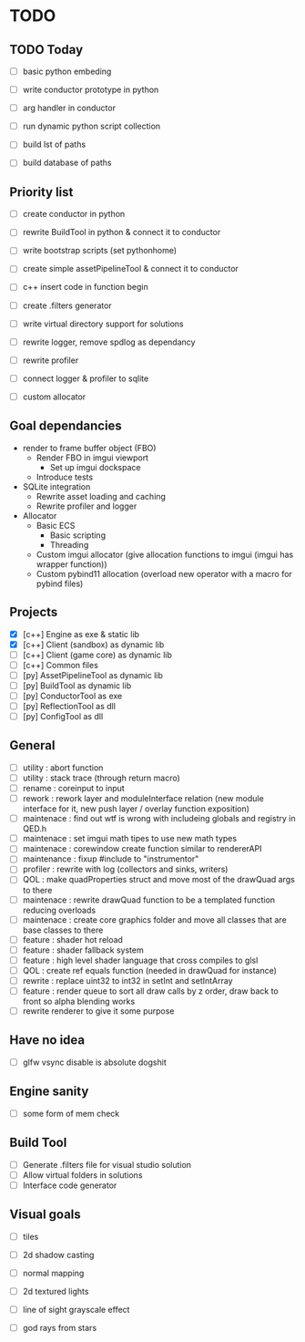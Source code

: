# TODO

## TODO Today
- [ ] basic python embeding

- [ ] write conductor prototype in python
- [ ] arg handler in conductor
- [ ] run dynamic python script collection
- [ ] build lst of paths
- [ ] build database of paths

## Priority list
- [ ] create conductor in python
- [ ] rewrite BuildTool in python & connect it to conductor
- [ ] write bootstrap scripts (set pythonhome)
- [ ] create simple assetPipelineTool & connect it to conductor

- [ ] c++ insert code in function begin

- [ ] create .filters generator
- [ ] write virtual directory support for solutions

- [ ] rewrite logger, remove spdlog as dependancy
- [ ] rewrite profiler
- [ ] connect logger & profiler to sqlite
- [ ] custom allocator

## Goal dependancies
- render to frame buffer object (FBO)
  - Render FBO in imgui viewport
    - Set up imgui dockspace
  - Introduce tests
- SQLite integration
  - Rewrite asset loading and caching
  - Rewrite profiler and logger
- Allocator
  - Basic ECS
    - Basic scripting
    - Threading
  - Custom imgui allocator (give allocation functions to imgui (imgui has wrapper function))
  - Custom pybind11 allocation (overload new operator with a macro for pybind files)

## Projects
- [x] [c++] Engine as exe & static lib
- [x] [c++] Client (sandbox) as dynamic lib
- [ ] [c++] Client (game core) as dynamic lib
- [ ] [c++] Common files
- [ ] [py] AssetPipelineTool as dynamic lib
- [ ] [py] BuildTool as dynamic lib
- [ ] [py] ConductorTool as exe
- [ ] [py] ReflectionTool as dll
- [ ] [py] ConfigTool as dll

## General
- [ ] utility : abort function
- [ ] utility : stack trace (through return macro)
- [ ] rename : coreinput to input
- [ ] rework : rework layer and moduleInterface relation (new module interface for it, new push layer / overlay function exposition)
- [ ] maintenace : find out wtf is wrong with includeing globals and registry in QED.h
- [ ] maintenace : set imgui math tipes to use new math types
- [ ] maintenace : corewindow create function similar to rendererAPI
- [ ] maintenance : fixup #include <instrumentor> to "instrumentor"
- [ ] profiler : rewrite with log (collectors and sinks, writers)
- [ ] QOL : make quadProperties struct and move most of the drawQuad args to there
- [ ] maintenace : rewrite drawQuad function to be a templated function reducing overloads
- [ ] maintenace : create core graphics folder and move all classes that are base classes to there
- [ ] feature : shader hot reload
- [ ] feature : shader fallback system
- [ ] feature : high level shader language that cross compiles to glsl
- [ ] QOL : create ref equals function (needed in drawQuad for instance)
- [ ] rewrite : replace uint32 to int32 in setInt and setIntArray
- [ ] feature : render queue to sort all draw calls by z order, draw back to front so alpha blending works
- [ ] rewrite renderer to give it some purpose
  
## Have no idea
- [ ] glfw vsync disable is absolute dogshit

## Engine sanity
- [ ] some form of mem check

## Build Tool
- [ ] Generate .filters file for visual studio solution
- [ ] Allow virtual folders in solutions
- [ ] Interface code generator

## Visual goals
- [ ] tiles
- [ ] 2d shadow casting
- [ ] normal mapping
- [ ] 2d textured lights
- [ ] line of sight grayscale effect
- [ ] god rays from stars


